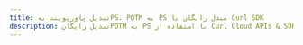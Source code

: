 ---title: تبدیل پاورپوینت بهPS، POTM به PS مبدل رایگان یا Curl SDKdescription: تبدیل رایگانPOTM به PS با استفاده از Curl Cloud APIs & SDK. همچنین اسناد Microsoft PowerPoint را در Cloud ایجاد، ویرایش و رندر کنید.---